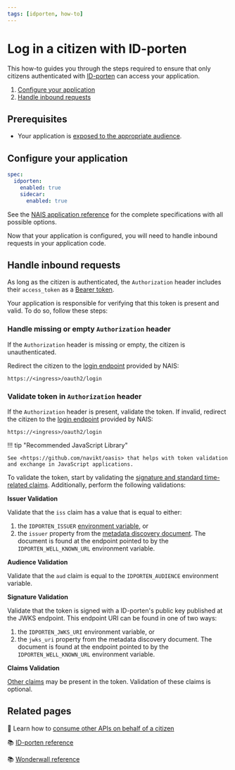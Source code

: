 ```yaml
---
tags: [idporten, how-to]
---
```


# Log in a citizen with ID-porten

This how-to guides you through the steps required to ensure that only citizens authenticated with [ID-porten](../README.md) can access your application. 

1. [Configure your application](#configure-your-application)
1. [Handle inbound requests](#handle-inbound-requests)

## Prerequisites

- Your application is [exposed to the appropriate audience](../../../workloads/application/how-to/expose.md).

## Configure your application

```yaml title="app.yaml"
spec:
  idporten:
    enabled: true
    sidecar:
      enabled: true
```

See the [NAIS application reference](../../../workloads/application/reference/application-spec.md#idportensidecar) for the complete specifications with all possible options.

Now that your application is configured, you will need to handle inbound requests in your application code.

## Handle inbound requests

As long as the citizen is authenticated, the `Authorization` header includes their `access_token` as a [Bearer token](../../explanations/README.md#bearer-token).

Your application is responsible for verifying that this token is present and valid. To do so, follow these steps:

### Handle missing or empty `Authorization` header

If the `Authorization` header is missing or empty, the citizen is unauthenticated.

Redirect the citizen to the [login endpoint] provided by NAIS:

```
https://<ingress>/oauth2/login
```

### Validate token in `Authorization` header

If the `Authorization` header is present, validate the token.
If invalid, redirect the citizen to the [login endpoint] provided by NAIS:

```
https://<ingress>/oauth2/login
```

!!! tip "Recommended JavaScript Library"

    See <https://github.com/navikt/oasis> that helps with token validation and exchange in JavaScript applications.

To validate the token, start by validating the [signature and standard time-related claims](../../explanations/README.md#token-validation).
Additionally, perform the following validations:

**Issuer Validation**

Validate that the `iss` claim has a value that is equal to either:

1. the `IDPORTEN_ISSUER` [environment variable](../reference/README.md#runtime-variables-credentials), or
2. the `issuer` property from the [metadata discovery document](../../explanations/README.md#well-known-url-metadata-document).
   The document is found at the endpoint pointed to by the `IDPORTEN_WELL_KNOWN_URL` environment variable.

**Audience Validation**

Validate that the `aud` claim is equal to the `IDPORTEN_AUDIENCE` environment variable.

**Signature Validation**

Validate that the token is signed with a ID-porten's public key published at the JWKS endpoint.
This endpoint URI can be found in one of two ways:

1. the `IDPORTEN_JWKS_URI` environment variable, or
2. the `jwks_uri` property from the metadata discovery document.
   The document is found at the endpoint pointed to by the `IDPORTEN_WELL_KNOWN_URL` environment variable.

**Claims Validation**

[Other claims](../reference/README.md#claims) may be present in the token. Validation of these claims is optional.

## Related pages

:dart: Learn how to [consume other APIs on behalf of a citizen](../../tokenx/how-to/consume.md)

:books: [ID-porten reference](../reference/README.md)

:books: [Wonderwall reference](../../../security/auth/wonderwall.md)

[login endpoint]: ../reference/README.md#login-endpoint

